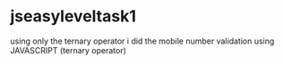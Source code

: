 # jseasyleveltask1
using only the ternary operator i did the mobile number validation using JAVASCRIPT (ternary operator)
